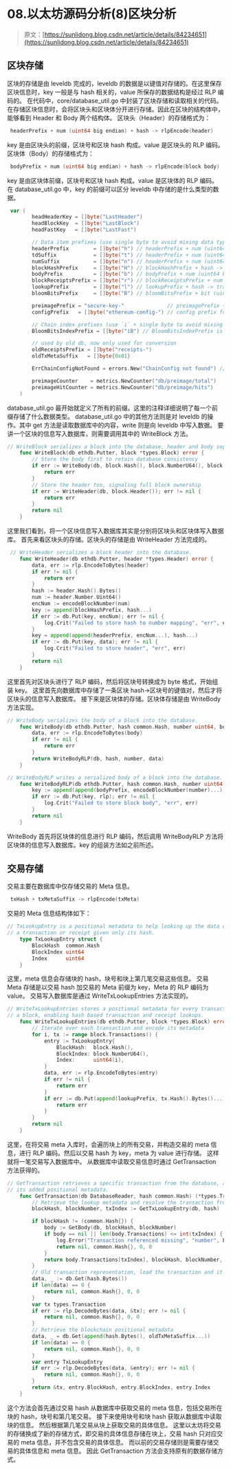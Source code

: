 # 08.以太坊源码分析(8)区块分析

> 原文：[https://sunlidong.blog.csdn.net/article/details/84234651](https://sunlidong.blog.csdn.net/article/details/84234651)

## 区块存储

区块的存储是由 leveldb 完成的，leveldb 的数据是以键值对存储的。在这里保存区块信息时，key 一般是与 hash 相关的，value 所保存的数据结构是经过 RLP 编码的。
在代码中，core/database_util.go 中封装了区块存储和读取相关的代码。
在存储区块信息时，会将区块头和区块体分开进行存储。因此在区块的结构体中，能够看到 Header 和 Body 两个结构体。
区块头（Header）的存储格式为：

```go
 headerPrefix + num (uint64 big endian) + hash -> rlpEncode(header) 
```

key 是由区块头的前缀，区块号和区块 hash 构成。value 是区块头的 RLP 编码。
区块体（Body）的存储格式为：

```go
 bodyPrefix + num (uint64 big endian) + hash -> rlpEncode(block body) 
```

key 是由区块体前缀，区块号和区块 hash 构成。value 是区块体的 RLP 编码。
在 database_util.go 中，key 的前缀可以区分 leveldb 中存储的是什么类型的数据。

```go
 var (
        headHeaderKey = []byte("LastHeader")
        headBlockKey  = []byte("LastBlock")
        headFastKey   = []byte("LastFast")

        // Data item prefixes (use single byte to avoid mixing data types, avoid `i`).
        headerPrefix        = []byte("h") // headerPrefix + num (uint64 big endian) + hash -> header
        tdSuffix            = []byte("t") // headerPrefix + num (uint64 big endian) + hash + tdSuffix -> td
        numSuffix           = []byte("n") // headerPrefix + num (uint64 big endian) + numSuffix -> hash
        blockHashPrefix     = []byte("H") // blockHashPrefix + hash -> num (uint64 big endian)
        bodyPrefix          = []byte("b") // bodyPrefix + num (uint64 big endian) + hash -> block body
        blockReceiptsPrefix = []byte("r") // blockReceiptsPrefix + num (uint64 big endian) + hash -> block receipts
        lookupPrefix        = []byte("l") // lookupPrefix + hash -> transaction/receipt lookup metadata
        bloomBitsPrefix     = []byte("B") // bloomBitsPrefix + bit (uint16 big endian) + section (uint64 big endian) + hash -> bloom bits

        preimagePrefix = "secure-key-"              // preimagePrefix + hash -> preimage
        configPrefix   = []byte("ethereum-config-") // config prefix for the db

        // Chain index prefixes (use `i` + single byte to avoid mixing data types).
        BloomBitsIndexPrefix = []byte("iB") // BloomBitsIndexPrefix is the data table of a chain indexer to track its progress

        // used by old db, now only used for conversion
        oldReceiptsPrefix = []byte("receipts-")
        oldTxMetaSuffix   = []byte{0x01}

        ErrChainConfigNotFound = errors.New("ChainConfig not found") // general config not found error

        preimageCounter    = metrics.NewCounter("db/preimage/total")
        preimageHitCounter = metrics.NewCounter("db/preimage/hits")
    ) 
```

database_util.go 最开始就定义了所有的前缀。这里的注释详细说明了每一个前缀存储了什么数据类型。
database_util.go 中的其他方法则是对 leveldb 的操作。其中 get 方法是读取数据库中的内容，write 则是向 leveldb 中写入数据。
要讲一个区块的信息写入数据库，则需要调用其中的 WriteBlock 方法。

```go
// WriteBlock serializes a block into the database, header and body separately.
    func WriteBlock(db ethdb.Putter, block *types.Block) error {
        // Store the body first to retain database consistency
        if err := WriteBody(db, block.Hash(), block.NumberU64(), block.Body()); err != nil {
            return err
        }
        // Store the header too, signaling full block ownership
        if err := WriteHeader(db, block.Header()); err != nil {
            return err
        }
        return nil
    } 
```

这里我们看到，将一个区块信息写入数据库其实是分别将区块头和区块体写入数据库。
首先来看区块头的存储。区块头的存储是由 WriteHeader 方法完成的。

```go
 // WriteHeader serializes a block header into the database.
    func WriteHeader(db ethdb.Putter, header *types.Header) error {
        data, err := rlp.EncodeToBytes(header)
        if err != nil {
            return err
        }
        hash := header.Hash().Bytes()
        num := header.Number.Uint64()
        encNum := encodeBlockNumber(num)
        key := append(blockHashPrefix, hash...)
        if err := db.Put(key, encNum); err != nil {
            log.Crit("Failed to store hash to number mapping", "err", err)
        }
        key = append(append(headerPrefix, encNum...), hash...)
        if err := db.Put(key, data); err != nil {
            log.Crit("Failed to store header", "err", err)
        }
        return nil
    } 
```

这里首先对区块头进行了 RLP 编码，然后将区块号转换成为 byte 格式，开始组装 key。
这里首先向数据库中存储了一条区块 hash->区块号的键值对，然后才将区块头的信息写入数据库。
接下来是区块体的存储。区块体存储是由 WriteBody 方法实现。

```go
// WriteBody serializes the body of a block into the database.
    func WriteBody(db ethdb.Putter, hash common.Hash, number uint64, body *types.Body) error {
        data, err := rlp.EncodeToBytes(body)
        if err != nil {
            return err
        }
        return WriteBodyRLP(db, hash, number, data)
    }

// WriteBodyRLP writes a serialized body of a block into the database.
    func WriteBodyRLP(db ethdb.Putter, hash common.Hash, number uint64, rlp rlp.RawValue) error {
        key := append(append(bodyPrefix, encodeBlockNumber(number)...), hash.Bytes()...)
        if err := db.Put(key, rlp); err != nil {
            log.Crit("Failed to store block body", "err", err)
        }
        return nil
    } 
```

WriteBody 首先将区块体的信息进行 RLP 编码，然后调用 WriteBodyRLP 方法将区块体的信息写入数据库。key 的组装方法如之前所述。

## 交易存储

交易主要在数据库中仅存储交易的 Meta 信息。

```go
 txHash + txMetaSuffix -> rlpEncode(txMeta) 
```

交易的 Meta 信息结构体如下：

```go
// TxLookupEntry is a positional metadata to help looking up the data content of
// a transaction or receipt given only its hash.
    type TxLookupEntry struct {
        BlockHash  common.Hash
        BlockIndex uint64
        Index      uint64
    } 
```

这里，meta 信息会存储块的 hash，块号和块上第几笔交易这些信息。
交易 Meta 存储是以交易 hash 加交易的 Meta 前缀为 key，Meta 的 RLP 编码为 value。
交易写入数据库是通过 WriteTxLookupEntries 方法实现的。

```go
// WriteTxLookupEntries stores a positional metadata for every transaction from
// a block, enabling hash based transaction and receipt lookups.
    func WriteTxLookupEntries(db ethdb.Putter, block *types.Block) error {
        // Iterate over each transaction and encode its metadata
        for i, tx := range block.Transactions() {
            entry := TxLookupEntry{
                BlockHash:  block.Hash(),
                BlockIndex: block.NumberU64(),
                Index:      uint64(i),
            }
            data, err := rlp.EncodeToBytes(entry)
            if err != nil {
                return err
            }
            if err := db.Put(append(lookupPrefix, tx.Hash().Bytes()...), data); err != nil {
                return err
            }
        }
        return nil
    } 
```

这里，在将交易 meta 入库时，会遍历块上的所有交易，并构造交易的 meta 信息，进行 RLP 编码。然后以交易 hash 为 key，meta 为 value 进行存储。
这样就将一笔交易写入数据库中。
从数据库中读取交易信息时通过 GetTransaction 方法获得的。

```go
// GetTransaction retrieves a specific transaction from the database, along with
// its added positional metadata.
    func GetTransaction(db DatabaseReader, hash common.Hash) (*types.Transaction, common.Hash, uint64, uint64) {
        // Retrieve the lookup metadata and resolve the transaction from the body
        blockHash, blockNumber, txIndex := GetTxLookupEntry(db, hash)

        if blockHash != (common.Hash{}) {
            body := GetBody(db, blockHash, blockNumber)
            if body == nil || len(body.Transactions) <= int(txIndex) {
                log.Error("Transaction referenced missing", "number", blockNumber, "hash", blockHash, "index", txIndex)
                return nil, common.Hash{}, 0, 0
            }
            return body.Transactions[txIndex], blockHash, blockNumber, txIndex
        }
        // Old transaction representation, load the transaction and it's metadata separately
        data, _ := db.Get(hash.Bytes())
        if len(data) == 0 {
            return nil, common.Hash{}, 0, 0
        }
        var tx types.Transaction
        if err := rlp.DecodeBytes(data, &tx); err != nil {
            return nil, common.Hash{}, 0, 0
        }
        // Retrieve the blockchain positional metadata
        data, _ = db.Get(append(hash.Bytes(), oldTxMetaSuffix...))
        if len(data) == 0 {
            return nil, common.Hash{}, 0, 0
        }
        var entry TxLookupEntry
        if err := rlp.DecodeBytes(data, &entry); err != nil {
            return nil, common.Hash{}, 0, 0
        }
        return &tx, entry.BlockHash, entry.BlockIndex, entry.Index
    } 
```

这个方法会首先通过交易 hash 从数据库中获取交易的 meta 信息，包括交易所在块的 hash，块号和第几笔交易。
接下来使用块号和块 hash 获取从数据库中读取块的信息。
然后根据第几笔交易从块上获取交易的具体信息。
这里以太坊将交易的存储换成了新的存储方式，即交易的具体信息存储在块上，交易 hash 只对应交易的 meta 信息，并不包含交易的具体信息。
而以前的交易存储则是需要存储交易的具体信息和 meta 信息。
因此 GetTransaction 方法会支持原有的数据存储方式。
